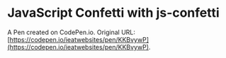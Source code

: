 # JavaScript Confetti with js-confetti

A Pen created on CodePen.io. Original URL: [https://codepen.io/ieatwebsites/pen/KKBvywP](https://codepen.io/ieatwebsites/pen/KKBvywP).

